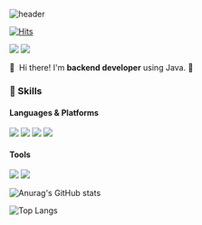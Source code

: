 ![header](https://capsule-render.vercel.app/api?type=waving&color=auto&height=300&section=header&text=welcome&fontSize=90&animation=fadeIn&fontAlignY=38&desc=taeyun's%20GitHub%20Profile&descAlignY=51&descAlign=62)

[![Hits](https://hits.seeyoufarm.com/api/count/incr/badge.svg?url=https%3A%2F%2Fgithub.com%2Ftaeyun1215&count_bg=%2379C83D&title_bg=%23555555&icon=&icon_color=%23E7E7E7&title=hits&edge_flat=false)](https://hits.seeyoufarm.com)

<p>
  <a href="https://taeyun1215.notion.site/12eebdd0247c46438b718fd86420e99f" target="_blank"><img src="https://img.shields.io/badge/notion-000000?style=flat-square&logo=notion&logoColor=white"/></a>
  <a href="mailto:taeyun1215@naver.com" target="_blank"><img src="https://img.shields.io/badge/taeyun1215@naver.com-03C75A?style=flat-square&logo=naver&logoColor=white"/></a>
</p>

<p>
  👋&nbsp; Hi there! I'm <b>backend developer</b> using Java. 🚀<br/>

</p>

### 💪 Skills
#### Languages & Platforms
<p align="left" display="inline-block">
  <img src="https://img.shields.io/badge/JAVA-007396?style=for-the-badge&logo=java&logoColor=white"> 
    <img src="https://img.shields.io/badge/Spring-6DB33F?style=for-the-badge&logo=Spring&logoColor=white">
    <img src="https://img.shields.io/badge/SpringBoot-6DB33F?style=for-the-badge&logo=SpringBoot&logoColor=white">
    <img src="https://img.shields.io/badge/mysql-4479A1?style=for-the-badge&logo=mysql&logoColor=white">
</p>

#### Tools
<p>
  <img src="https://img.shields.io/badge/git-F05032?style=for-the-badge&logo=git&logoColor=white">
  <img src="https://img.shields.io/badge/github-181717?style=for-the-badge&logo=github&logoColor=white"/>
</p>

![Anurag's GitHub stats](https://github-readme-stats.vercel.app/api?username=taeyun1215&show_icons=true&theme=dark)

![Top Langs](https://github-readme-stats.vercel.app/api/top-langs/?username=taeyun1215&layout=compact&theme=dark)
